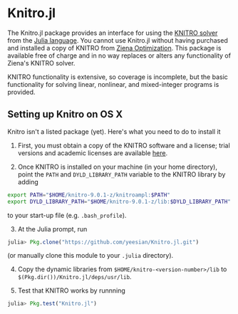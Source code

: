 Knitro.jl
=========

The Knitro.jl package provides an interface for using the [KNITRO solver](http://www.ziena.com/knitro.htm) from the [Julia language](http://julialang.org/). You cannot use Knitro.jl without having purchased and installed a copy of KNITRO from [Ziena Optimization](http://www.ziena.com/). This package is available free of charge and in no way replaces or alters any functionality of Ziena's KNITRO solver.

KNITRO functionality is extensive, so coverage is incomplete, but the basic functionality for solving linear, nonlinear, and mixed-integer programs is provided.

Setting up Knitro on OS X
-------------------------
Knitro isn't a listed package (yet). Here's what you need to do to install it

1. First, you must obtain a copy of the KNITRO software and a license; trial versions and academic licenses are available [here](www.ziena.com/download.htm).

2. Once KNITRO is installed on your machine (in your home directory), point the `PATH` and `DYLD_LIBRARY_PATH` variable to the KNITRO library by adding

  ```bash
  export PATH="$HOME/knitro-9.0.1-z/knitroampl:$PATH"
  export DYLD_LIBRARY_PATH="$HOME/knitro-9.0.1-z/lib:$DYLD_LIBRARY_PATH"
  ```
  to your start-up file (e.g. ``.bash_profile``).

3. At the Julia prompt, run 
  ```julia
  julia> Pkg.clone("https://github.com/yeesian/Knitro.jl.git")
  ```
(or manually clone this module to your ``.julia`` directory).

4. Copy the dynamic libraries from `$HOME/knitro-<version-number>/lib` to `$(Pkg.dir())/Knitro.jl/deps/usr/lib`.

5. Test that KNITRO works by runnning
  ```julia
  julia> Pkg.test("Knitro.jl")
  ```
